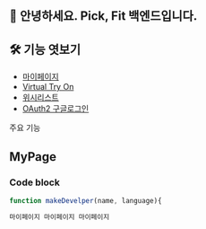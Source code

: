 ## 🙌 안녕하세요. Pick, Fit 백엔드입니다.
## 🛠 기능 엿보기
- [마이페이지](#MyPage)
- [Virtual Try On](#Virtual)
- [위시리스트](#Wistlist)
- [OAuth2 구글로그인](#Google)

주요 기능

## MyPage
### Code block
```js
function makeDevelper(name, language){

마이페이지 마이페이지 마이페이지
